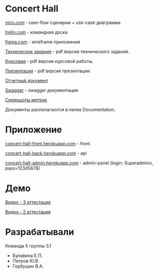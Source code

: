 # Concert Hall

[miro.com](https://miro.com/app/board/o9J_lP1PC-o=/) - user-flow сценарии + use-case диаграмма

[trello.com](https://trello.com/b/l7tDDMEY/concerts) - командная доска

[figma.com](https://www.figma.com/file/jRCLEFUmrdsGJOOGchYVRE/App-wireframe?node-id=0%3A1) - wireframe приложения

[Техническое задание](https://github.com/kathiir/concert-tickets/blob/main/Documentation/%D0%A2%D0%B5%D1%85%D0%BD%D0%B8%D1%87%D0%B5%D1%81%D0%BA%D0%BE%D0%B5%20%D0%B7%D0%B0%D0%B4%D0%B0%D0%BD%D0%B8%D0%B5.pdf) - pdf версия технического задания.

[Курсовая](https://github.com/kathiir/concert-tickets/blob/main/Documentation/Kursovaya_Current.docx) - pdf версия курсовой работы.

[Презентация](https://github.com/kathiir/concert-tickets/blob/main/Documentation/%D0%9F%D1%80%D0%B5%D0%B7%D0%B5%D0%BD%D1%82%D0%B0%D1%86%D0%B8%D1%8F.pdf) - pdf версия презентации.

[Отчетный документ](https://github.com/kathiir/concert-tickets/blob/main/Documentation/%D0%9E%D1%82%D1%87%D0%B5%D1%82%D0%BD%D1%8B%D0%B9%20%D0%B4%D0%BE%D0%BA%D1%83%D0%BC%D0%B5%D0%BD%D1%82.pdf)

[Swagger](https://app.swaggerhub.com/apis-docs/kathiir/ConcertHallApi/1.0.0) - swagger документация

[Скриншоты метрик](https://github.com/kathiir/concert-tickets/tree/main/Documentation/Metrics)

Документы располагаются в папке Documentation.

# Приложение

[concert-hall-front.herokuapp.com](https://concert-hall-front.herokuapp.com/) - front

[concert-hall-back.herokuapp.com](https://concert-hall-back.herokuapp.com/concerts) - api

[concert-hall-admin.herokuapp.com](https://concert-hall-back.herokuapp.com/) - admin-panel (login: Superadmino, pass=12345678)

# Демо

[Видео - 3 аттестация](https://drive.google.com/file/d/1BoyaSfbtCsl1BMAiShWO9dcbZdwTlQ0h/view?usp=sharing)

[Видео - 2 аттестация](https://drive.google.com/file/d/1shVogPnqZXSquo5FvBLFNWAXKGXKJDi8/view?usp=sharing)

# Разрабатывали

Команда 5 группы 3.1

- Булавина Е.П.
- Петров Ю.В.
- Горбушин В.А.

